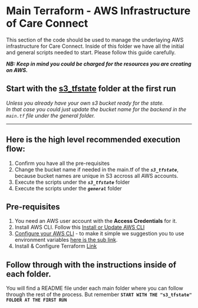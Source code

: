 # Main Terraform - AWS Infrastructure of Care Connect
This section of the code should be used to manage the underlaying AWS infrastructure for Care Connect. Inside of this folder we have all the initial and general scripts needed to start. Please follow this guide carefully.

**_NB: Keep in mind you could be charged for the resources you are creating on AWS._**


## Start with the [s3_tfstate](./s3_tfstate/README.md) folder at the first run
_Unless you already have your own s3 bucket ready for the state.<br/>In that case you could just update the bucket name for the backend in the `main.tf` file under the general folder._

---
## Here is the high level recommended execution flow:

1. Confirm you have all the pre-requisites
1. Change the bucket name if needed in the main.tf of the ***`s3_tfstate`***, because bucket names are unique in S3 accross all AWS accounts.
1. Execute the scripts under the ***`s3_tfstate`*** folder
1. Execute the scripts under the ***`general`*** folder 


## Pre-requisites
1. You need an AWS user account with the **Access Credentials** for it.
1. Install AWS CLI. Follow this [Install or Update AWS CLI](https://docs.aws.amazon.com/cli/latest/userguide/getting-started-install.html)
1. [Configure your AWS CLI](https://docs.aws.amazon.com/cli/latest/userguide/cli-chap-configure.html) - to make it simple we suggestion you to use environment variables [here is the sub link](https://docs.aws.amazon.com/cli/latest/userguide/cli-configure-envvars.html).
1. Install & Configure Terraform [Link](https://developer.hashicorp.com/terraform/tutorials/aws-get-started/install-cli)


## Follow through with the instructions inside of each folder. 
You will find a README file under each main folder where you can follow through the rest of the process. But remember **`START WITH THE "s3_tfstate" FOLDER AT THE FIRST RUN`**
